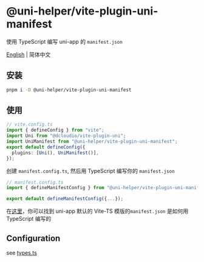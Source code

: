 # @uni-helper/vite-plugin-uni-manifest

使用 TypeScript 编写 uni-app 的 `manifest.json`

[English](./README.md) | 简体中文

## 安装

```bash
pnpm i -D @uni-helper/vite-plugin-uni-manifest
```

## 使用

```ts
// vite.config.ts
import { defineConfig } from "vite";
import Uni from "@dcloudio/vite-plugin-uni";
import UniManifest from "@uni-helper/vite-plugin-uni-manifest";
export default defineConfig({
  plugins: [Uni(), UniManifest()],
});
```

创建 `manifest.config.ts`, 然后用 TypeScript 编写你的 `manifest.json`

```ts
// manifest.config.ts
import { defineManifestConfig } from "@uni-helper/vite-plugin-uni-manifest";

export default defineManifestConfig({...});
```

在[这里](./playground/manifest.config.ts)，你可以找到 uni-app 默认的 Vite-TS 模版的`manifest.json` 是如何用 TypeScript 编写的

## Configuration

see [types.ts](./src/types.ts)
